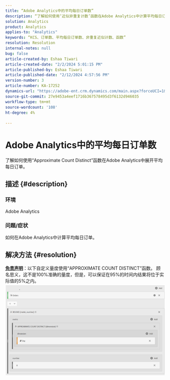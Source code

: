 ```yaml
---
title: “Adobe Analytics中的平均每日订单数”
description: “了解如何使用‘近似非重复计数’函数在Adobe Analytics中计算平均每日订单。”
solution: Analytics
product: Analytics
applies-to: "Analytics"
keywords: “KCS、订单数、平均每日订单数、非重复近似计数、函数”
resolution: Resolution
internal-notes: null
bug: false
article-created-by: Eshaa Tiwari
article-created-date: "2/2/2024 5:01:15 PM"
article-published-by: Eshaa Tiwari
article-published-date: "2/12/2024 4:57:56 PM"
version-number: 3
article-number: KA-17252
dynamics-url: "https://adobe-ent.crm.dynamics.com/main.aspx?forceUCI=1&pagetype=entityrecord&etn=knowledgearticle&id=9ac69aaa-ecc1-ee11-9079-6045bd006268"
source-git-commit: 27e9453a4eef1716b367578495d3f6132d946035
workflow-type: tm+mt
source-wordcount: '108'
ht-degree: 4%

---
```


# Adobe Analytics中的平均每日订单数


了解如何使用“Approximate Count Distinct”函数在Adobe Analytics中展开平均每日订单。

## 描述 {#description}


### 环境

Adobe Analytics

### 问题/症状

如何在Adobe Analytics中计算平均每日订单。


## 解决方法 {#resolution}


<u><b>免责声明</b></u>：以下自定义量度使用“APPROXIMATE COUNT DISTINCT”函数。 顾名思义，这不是100%准确的量度，但是，可以保证在95%的时间内结果将位于实际值的5%之内。
![](assets/62d446f9-58c7-ee11-9079-6045bd0067ea.png)
